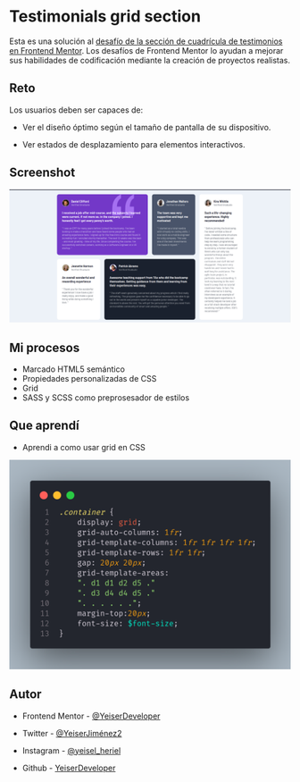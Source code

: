 # Testimonials grid section

Esta es una solución al [desafío de la sección de cuadrícula de testimonios en Frontend Mentor](https://www.frontendmentor.io/challenges/testimonials-grid-section-Nnw6J7Un7). Los desafíos de Frontend Mentor lo ayudan a mejorar sus habilidades de codificación mediante la creación de proyectos realistas.

## Reto

Los usuarios deben ser capaces de:

- Ver el diseño óptimo según el tamaño de pantalla de su dispositivo.

- Ver estados de desplazamiento para elementos interactivos.

## Screenshot

![](/images/Screenshot.png)

## Mi procesos

- Marcado HTML5 semántico
- Propiedades personalizadas de CSS
- Grid
- SASS y SCSS como preprosesador de estilos

## Que aprendí

- Aprendi a como usar grid en CSS

![](/images/code.png)

## Autor

- Frontend Mentor - [@YeiserDeveloper](https://www.frontendmentor.io/profile/YeiserDeveloper)

- Twitter - [@YeiserJiménez2](https://twitter.com/YeiserJimnez2)

- Instagram - [@yeisel_heriel](https://www.instagram.com/yeisel_heriel/)

- Github - [YeiserDeveloper](https://github.com/yeiserdeveloper)